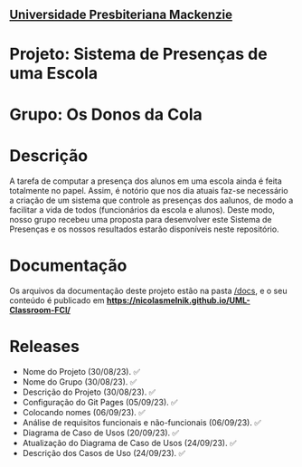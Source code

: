<h2><a href= "https://www.mackenzie.br">Universidade Presbiteriana Mackenzie</a></h2>

# Projeto: Sistema de Presenças de uma Escola

# Grupo: Os Donos da Cola

# Descrição

A tarefa de computar a presença dos alunos em uma escola ainda é feita totalmente no papel. Assim, é notório que nos dia atuais faz-se necessário a criação de um sistema que controle as presenças dos aalunos, de modo a facilitar a vida de todos (funcionários da escola e alunos). Deste modo, nosso grupo recebeu uma proposta para desenvolver este Sistema de Presenças e os nossos resultados estarão disponíveis neste repositório.

# Documentação

Os arquivos da documentação deste projeto estão na pasta [/docs](/docs), e o seu conteúdo é publicado em **https://nicolasmelnik.github.io/UML-Classroom-FCI/**

# Releases

- Nome do Projeto (30/08/23). ✅
- Nome do Grupo (30/08/23). ✅
- Descrição do Projeto (30/08/23). ✅
- Configuração do Git Pages (05/09/23). ✅
- Colocando nomes (06/09/23). ✅
- Análise de requisitos funcionais e não-funcionais (06/09/23). ✅
- Diagrama de Caso de Usos (20/09/23). ✅
- Atualização do Diagrama de Caso de Usos (24/09/23). ✅
- Descrição dos Casos de Uso (24/09/23). ✅
